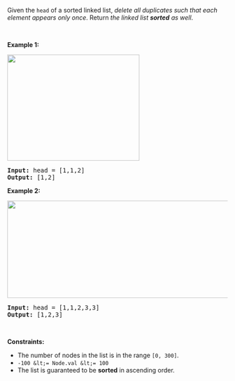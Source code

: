Given the `` head `` of a sorted linked list, _delete all duplicates such that each element appears only once_. Return _the linked list __sorted__ as well_.

&nbsp;

__Example 1:__

<img alt="" src="https://assets.leetcode.com/uploads/2021/01/04/list1.jpg" style="width: 302px; height: 242px;"/>

<pre>
<strong>Input:</strong> head = [1,1,2]
<strong>Output:</strong> [1,2]
</pre>

__Example 2:__

<img alt="" src="https://assets.leetcode.com/uploads/2021/01/04/list2.jpg" style="width: 542px; height: 222px;"/>

<pre>
<strong>Input:</strong> head = [1,1,2,3,3]
<strong>Output:</strong> [1,2,3]
</pre>

&nbsp;

__Constraints:__

*   The number of nodes in the list is in the range `` [0, 300] ``.
*   `` -100 &lt;= Node.val &lt;= 100 ``
*   The list is guaranteed to be __sorted__ in ascending order.